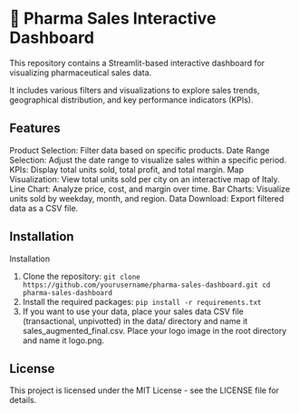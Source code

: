 # 💊 Pharma Sales Interactive Dashboard 
This repository contains a Streamlit-based interactive dashboard for visualizing pharmaceutical sales data. 

It includes various filters and visualizations to explore sales trends, geographical distribution, and key performance indicators (KPIs).

## Features
Product Selection: Filter data based on specific products.
Date Range Selection: Adjust the date range to visualize sales within a specific period.
KPIs: Display total units sold, total profit, and total margin.
Map Visualization: View total units sold per city on an interactive map of Italy.
Line Chart: Analyze price, cost, and margin over time.
Bar Charts: Visualize units sold by weekday, month, and region.
Data Download: Export filtered data as a CSV file.

## Installation
Installation
1. Clone the repository:
`git clone https://github.com/yourusername/pharma-sales-dashboard.git
cd pharma-sales-dashboard`
2. Install the required packages:
`pip install -r requirements.txt`
3. If you want to use your data, place your sales data CSV file (transactional, unpivotted) in the data/ directory and name it sales_augmented_final.csv. Place your logo image in the root directory and name it logo.png.

## License
This project is licensed under the MIT License - see the LICENSE file for details.
